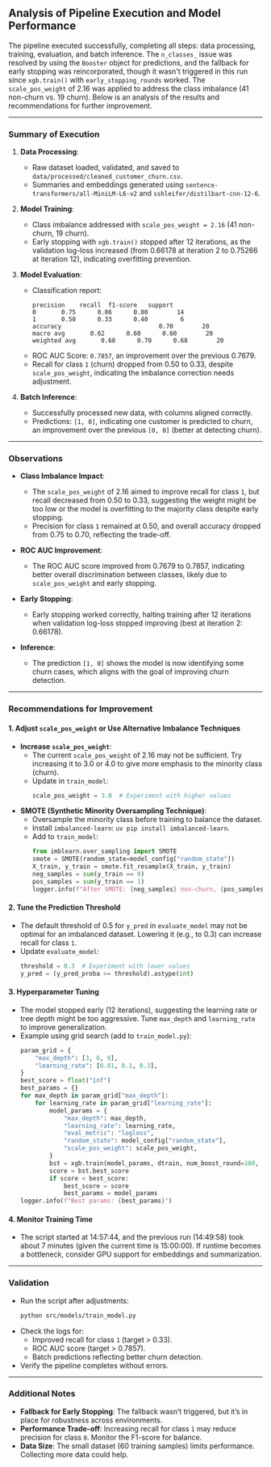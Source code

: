 ## **Analysis of Pipeline Execution and Model Performance**

The pipeline executed successfully, completing all steps: data processing, training, evaluation, and batch inference. The `n_classes_` issue was resolved by using the `Booster` object for predictions, and the fallback for early stopping was reincorporated, though it wasn't triggered in this run since `xgb.train()` with `early_stopping_rounds` worked. The `scale_pos_weight` of 2.16 was applied to address the class imbalance (41 non-churn vs. 19 churn). Below is an analysis of the results and recommendations for further improvement.

---

### **Summary of Execution**
1. **Data Processing**:
   - Raw dataset loaded, validated, and saved to `data/processed/cleaned_customer_churn.csv`.
   - Summaries and embeddings generated using `sentence-transformers/all-MiniLM-L6-v2` and `sshleifer/distilbart-cnn-12-6`.

2. **Model Training**:
   - Class imbalance addressed with `scale_pos_weight = 2.16` (41 non-churn, 19 churn).
   - Early stopping with `xgb.train()` stopped after 12 iterations, as the validation log-loss increased (from 0.66178 at iteration 2 to 0.75266 at iteration 12), indicating overfitting prevention.

3. **Model Evaluation**:
   - Classification report:
     ```
     precision    recall  f1-score   support
     0       0.75      0.86      0.80        14
     1       0.50      0.33      0.40         6
     accuracy                           0.70        20
     macro avg       0.62      0.60      0.60        20
     weighted avg       0.68      0.70      0.68        20
     ```
   - ROC AUC Score: `0.7857`, an improvement over the previous 0.7679.
   - Recall for class `1` (churn) dropped from 0.50 to 0.33, despite `scale_pos_weight`, indicating the imbalance correction needs adjustment.

4. **Batch Inference**:
   - Successfully processed new data, with columns aligned correctly.
   - Predictions: `[1, 0]`, indicating one customer is predicted to churn, an improvement over the previous `[0, 0]` (better at detecting churn).

---

### **Observations**
- **Class Imbalance Impact**:
  - The `scale_pos_weight` of 2.16 aimed to improve recall for class `1`, but recall decreased from 0.50 to 0.33, suggesting the weight might be too low or the model is overfitting to the majority class despite early stopping.
  - Precision for class `1` remained at 0.50, and overall accuracy dropped from 0.75 to 0.70, reflecting the trade-off.

- **ROC AUC Improvement**:
  - The ROC AUC score improved from 0.7679 to 0.7857, indicating better overall discrimination between classes, likely due to `scale_pos_weight` and early stopping.

- **Early Stopping**:
  - Early stopping worked correctly, halting training after 12 iterations when validation log-loss stopped improving (best at iteration 2: 0.66178).

- **Inference**:
  - The prediction `[1, 0]` shows the model is now identifying some churn cases, which aligns with the goal of improving churn detection.

---

### **Recommendations for Improvement**

#### **1. Adjust `scale_pos_weight` or Use Alternative Imbalance Techniques**
- **Increase `scale_pos_weight`**:
  - The current `scale_pos_weight` of 2.16 may not be sufficient. Try increasing it to 3.0 or 4.0 to give more emphasis to the minority class (churn).
  - Update in `train_model`:
    ```python
    scale_pos_weight = 3.0  # Experiment with higher values
    ```
- **SMOTE (Synthetic Minority Oversampling Technique)**:
  - Oversample the minority class before training to balance the dataset.
  - Install `imbalanced-learn`: `uv pip install imbalanced-learn`.
  - Add to `train_model`:
    ```python
    from imblearn.over_sampling import SMOTE
    smote = SMOTE(random_state=model_config["random_state"])
    X_train, y_train = smote.fit_resample(X_train, y_train)
    neg_samples = sum(y_train == 0)
    pos_samples = sum(y_train == 1)
    logger.info(f"After SMOTE: {neg_samples} non-churn, {pos_samples} churn.")
    ```

#### **2. Tune the Prediction Threshold**
- The default threshold of 0.5 for `y_pred` in `evaluate_model` may not be optimal for an imbalanced dataset. Lowering it (e.g., to 0.3) can increase recall for class `1`.
- Update `evaluate_model`:
  ```python
  threshold = 0.3  # Experiment with lower values
  y_pred = (y_pred_proba >= threshold).astype(int)
  ```

#### **3. Hyperparameter Tuning**
- The model stopped early (12 iterations), suggesting the learning rate or tree depth might be too aggressive. Tune `max_depth` and `learning_rate` to improve generalization.
- Example using grid search (add to `train_model.py`):
  ```python
  param_grid = {
      "max_depth": [3, 6, 9],
      "learning_rate": [0.01, 0.1, 0.3],
  }
  best_score = float("inf")
  best_params = {}
  for max_depth in param_grid["max_depth"]:
      for learning_rate in param_grid["learning_rate"]:
          model_params = {
              "max_depth": max_depth,
              "learning_rate": learning_rate,
              "eval_metric": "logloss",
              "random_state": model_config["random_state"],
              "scale_pos_weight": scale_pos_weight,
          }
          bst = xgb.train(model_params, dtrain, num_boost_round=100, evals=eval_list, early_stopping_rounds=10, verbose_eval=False)
          score = bst.best_score
          if score < best_score:
              best_score = score
              best_params = model_params
  logger.info(f"Best params: {best_params}")
  ```

#### **4. Monitor Training Time**
- The script started at 14:57:44, and the previous run (14:49:58) took about 7 minutes (given the current time is 15:00:00). If runtime becomes a bottleneck, consider GPU support for embeddings and summarization.

---

### **Validation**
- Run the script after adjustments:
  ```bash
  python src/models/train_model.py
  ```
- Check the logs for:
  - Improved recall for class `1` (target > 0.33).
  - ROC AUC score (target > 0.7857).
  - Batch predictions reflecting better churn detection.
- Verify the pipeline completes without errors.

---

### **Additional Notes**
- **Fallback for Early Stopping**: The fallback wasn’t triggered, but it’s in place for robustness across environments.
- **Performance Trade-off**: Increasing recall for class `1` may reduce precision for class `0`. Monitor the F1-score for balance.
- **Data Size**: The small dataset (60 training samples) limits performance. Collecting more data could help.
